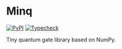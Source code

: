 # Minq

[![PyPI](https://img.shields.io/pypi/v/minq)](https://pypi.org/project/minq)
[![Typecheck](https://github.com/fwcd/minq/actions/workflows/typecheck.yml/badge.svg)](https://github.com/fwcd/minq/actions/workflows/typecheck.yml)

Tiny quantum gate library based on NumPy.
